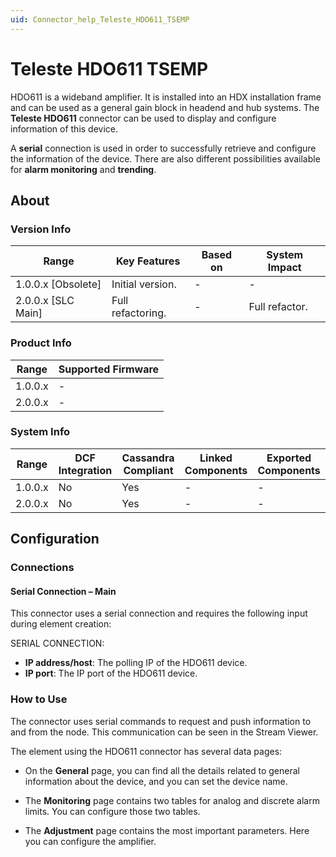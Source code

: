 ```yaml
---
uid: Connector_help_Teleste_HDO611_TSEMP
---
```


# Teleste HDO611 TSEMP

HDO611 is a wideband amplifier. It is installed into an HDX installation frame and can be used as a general gain block in headend and hub systems. The **Teleste HDO611** connector can be used to display and configure information of this device.

A **serial** connection is used in order to successfully retrieve and configure the information of the device. There are also different possibilities available for **alarm monitoring** and **trending**.

## About

### Version Info

| Range              | Key Features      | Based on | System Impact  |
|--------------------|-------------------|----------|----------------|
| 1.0.0.x [Obsolete] | Initial version.  | -        | -              |
| 2.0.0.x [SLC Main] | Full refactoring. | -        | Full refactor. |

### Product Info

| Range   | Supported Firmware |
|---------|--------------------|
| 1.0.0.x | -                  |
| 2.0.0.x | -                  |

### System Info

| Range   | DCF Integration | Cassandra Compliant | Linked Components | Exported Components |
|---------|-----------------|---------------------|-------------------|---------------------|
| 1.0.0.x | No              | Yes                 | -                 | -                   |
| 2.0.0.x | No              | Yes                 | -                 | -                   |

## Configuration

### Connections

#### Serial Connection – Main

This connector uses a serial connection and requires the following input during element creation:

SERIAL CONNECTION:

- **IP address/host**: The polling IP of the HDO611 device.
- **IP port**: The IP port of the HDO611 device.

### How to Use

The connector uses serial commands to request and push information to and from the node. This communication can be seen in the Stream Viewer.

The element using the HDO611 connector has several data pages:

- On the **General** page, you can find all the details related to general information about the device, and you can set the device name.

- The **Monitoring** page contains two tables for analog and discrete alarm limits. You can configure those two tables.

- The **Adjustment** page contains the most important parameters. Here you can configure the amplifier.
